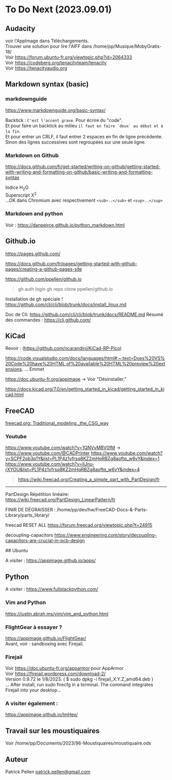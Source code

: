 # To Do Next (2023.09.01)

## Audacity 

voir l'AppImage dans Téléchargements.  
Trouver une solution pour lire l'AIFF dans /home/pp/Musique/MobyGratis-18/   
Voir https://forum.ubuntu-fr.org/viewtopic.php?id=2064333  
Voir https://codeberg.org/tenacityteam/tenacity  
Voir https://tenacityaudio.org  


## Markdown syntax (basic)

### markdownguide

https://www.markdownguide.org/basic-syntax/

Backtick : `C'est l'accent grave`. Pour écrire du "code".  
Et pour faire un backtick au milieu ``il faut en faire `deux` au début et à la fin``.  
Et pour entrer un CRLF, il faut entrer 2 espaces en fin de ligne précédente.
Sinon des lignes successives sont regroupées sur une seule ligne. 

### Markdown on Github

https://docs.github.com/fr/get-started/writing-on-github/getting-started-with-writing-and-formatting-on-github/basic-writing-and-formatting-syntax

Indice  	H<sub>2</sub>O  
Superscript 	X<sup>2</sup>  
...OK dans Chromium avec respectivement  `<sub>..</sub>` et `<sup>..</sup>`

### Markdown and python 

Voir : https://danpeirce.github.io/python_markdown.html



## Github.io


https://pages.github.com/  

https://docs.github.com/fr/pages/getting-started-with-github-pages/creating-a-github-pages-site

https://github.com/ppellen/github.io  


> gh auth login
> gh repo clone ppellen/github.io

Installation de gh spéciale ! https://github.com/cli/cli/blob/trunk/docs/install_linux.md

Doc de Cli:  https://github.com/cli/cli/blob/trunk/docs/README.md
Résumé des commandes :  https://cli.github.com/


## KiCad

Revoir : (https://github.com/ncarandini/KiCad-RP-Pico)


https://code.visualstudio.com/docs/languages/html#:~:text=Does%20VS%20Code%20have%20HTML,of%20available%20HTML%20preview%20extensions.
... Emmet

https://doc.ubuntu-fr.org/appimage     -> Voir "Désinstaller." 

https://docs.kicad.org/7.0/en/getting_started_in_kicad/getting_started_in_kicad.html

## FreeCAD

[freecad.org: Traditional_modeling,_the_CSG_way](https://wiki.freecad.org/Manual:Traditional_modeling,_the_CSG_way)

### Youtube

https://www.youtube.com/watch?v=1QNVyMBV0fM
-> https://www.youtube.com/@CADPrinter
https://www.youtube.com/watch?v=SCPF2ob3p1Y&list=PL1P4z1vfrsq8KZ2mHqRBZg8aoftq_w6vY&index=1  
https://www.youtube.com/watch?v=IlJnu-rXYOU&list=PL1P4z1vfrsq8KZ2mHqRBZg8aoftq_w6vY&index=4

> https://wiki.freecad.org/Creating_a_simple_part_with_PartDesign/fr



------------------------------------------------------------------------------------------
PartDesign Répétition linéaire: 
https://wiki.freecad.org/PartDesign_LinearPattern/fr

FINIR DE DÉGRAISSER : /home/pp/dev/hw/FreeCAD-Docs-&-Parts-Library/parts_library/


freecad RESET ALL
https://forum.freecad.org/viewtopic.php?t=24915


decoupling-capacitors
https://www.engineering.com/story/decoupling-capacitors-are-crucial-in-pcb-design


## Ubuntu 

A visiter :  https://appimage.github.io/apps/

## Python

A visiter :  https://www.fullstackpython.com/

### Vim and Python

https://justin.abrah.ms/vim/vim_and_python.html

### FlightGear à essayer ?

https://appimage.github.io/FlightGear/  
Avant, voir : sandboxing avec Firejail.


### Firejail

Voir https://doc.ubuntu-fr.org/apparmor pour AppArmor    
Voir https://firejail.wordpress.com/download-2/  
Version 0.9.72 le 1/8/2023. (   $ sudo dpkg -i firejail_X.Y.Z_amd64.deb )  
... After install, run sudo firecfg in a terminal. The command integrates Firejail into your desktop...  

### A visiter également :

https://appimage.github.io/ImHex/



## Travail sur les moustiquaires


Voir
/home/pp/Documents/2023/96-Moustiquaires/moustiquaire.ods

## Auteur

Patrick Pellen <patrick.pellen@gmail.com>
